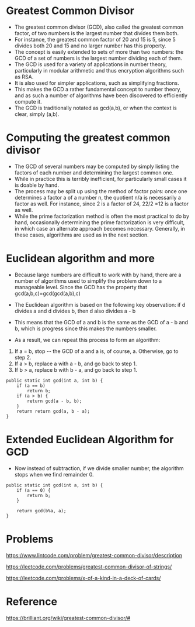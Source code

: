 # Greatest Common Divisor 
- The greatest common divisor (GCD), also called the greatest common factor, of two numbers is the largest number that divides them both. 
- For instance, the greatest common factor of 20 and 15 is 5, since 5 divides both 20 and 15 and no larger number has this property. 
- The concept is easily extended to sets of more than two numbers: the GCD of a set of numbers is the largest number dividing each of them.
- The GCD is used for a variety of applications in number theory, particularly in modular arithmetic and thus encryption algorithms such as RSA. 
- It is also used for simpler applications, such as simplifying fractions. 
- This makes the GCD a rather fundamental concept to number theory, and as such a number of algorithms have been discovered to efficiently compute it.
- The GCD is traditionally notated as gcd(a,b), or when the context is clear, simply (a,b).

# Computing the greatest common divisor
- The GCD of several numbers may be computed by simply listing the factors of each number and determining the largest common one. 
- While in practice this is terribly inefficient, for particularly small cases it is doable by hand. 
- The process may be split up using the method of factor pairs: once one determines a factor a of a number n, the quotient n/a is necessarily a factor as well. For instance, since 2 is a factor of 24, 22/2 =12 is a factor as well.
- While the prime factorization method is often the most practical to do by hand, occasionally determining the prime factorization is very difficult, in which case an alternate approach becomes necessary. Generally, in these cases, algorithms are used as in the next section.

# Euclidean algorithm and more
- Because large numbers are difficult to work with by hand, there are a number of algorithms used to simplify the problem down to a manageable level. Since the GCD has the property that
gcd(a,b,c)=gcd(gcd(a,b),c)

- The Euclidean algorithm is based on the following key observation: if d divides a and d divides b, then d also divides a - b
-  This means that the GCD of a and b is the same as the GCD of a - b and b, which is progress since this makes the numbers smaller.
- As a result, we can repeat this process to form an algorithm:
1. If a = b, stop -- the GCD of a and a is, of course, a. Otherwise, go to step 2.
2. If a > b, replace a with a - b, and go back to step 1.
3. If b > a, replace b with b - a, and go back to step 1.
```
public static int gcd(int a, int b) { 
    if (a == b) 
        return b; 
    if (a > b) {
        return gcd(a - b, b); 
    }  
    return return gcd(a, b - a); 
} 
```

# Extended Euclidean Algorithm for GCD
- Now instead of subtraction, if we divide smaller number, the algorithm stops when we find remainder 0.
```
public static int gcd(int a, int b) { 
    if (a == 0) {
        return b; 
    }
        
    return gcd(b%a, a); 
} 
```
# Problems
https://www.lintcode.com/problem/greatest-common-divisor/description

https://leetcode.com/problems/greatest-common-divisor-of-strings/

https://leetcode.com/problems/x-of-a-kind-in-a-deck-of-cards/

# Reference 
https://brilliant.org/wiki/greatest-common-divisor/#
